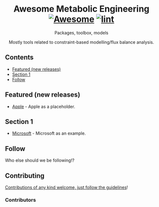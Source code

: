 <div align="center">

<!-- title -->

<!--lint ignore no-dead-urls-->
# Awesome Metabolic Engineering [![Awesome](https://awesome.re/badge.svg)](https://awesome.re) [![lint](https://github.com/fawzisal/awesome-metabolic-engineering/actions/workflows/lint.yaml/badge.svg)](https://github.com/fawzisal/awesome-metabolic-engineering/actions/workflows/lint.yaml)

<!-- subtitle -->

Packages, toolbox, models

<!-- image -->

<!-- <a href="" target="_blank" rel="noopener noreferrer">
  <img src="" />
</a> -->

<!-- description -->

Mostly tools related to constraint-based modelling/flux balance analysis.

</div>

<!-- TOC -->

## Contents

- [Featured (new releases)](#featured-new-releases)
- [Section 1](#section-1)
- [Follow](#follow)

<!-- CONTENT -->

## Featured (new releases)

- [Apple](https://apple.com) - Apple as a placeholder.

## Section 1

- [Microsoft](https://www.microsoft.com/) - Microsoft as an example.

<!-- END CONTENT -->

## Follow

<!-- list people worth following on social sites (Twitter, LinkedIn, GitHub, YouTube etc.) -->

Who else should we be following!?

## Contributing

[Contributions of any kind welcome, just follow the guidelines](contributing.md)!

### Contributors

<!-- [Thanks goes to these contributors](https://github.com/fawzisal/awesome-metabolic-engineering/graphs/contributors)! -->

